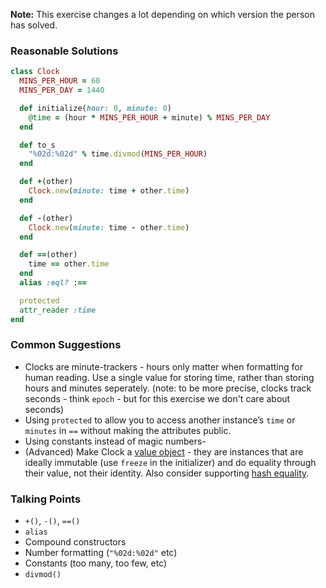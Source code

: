 **Note:** This exercise changes a lot depending on which version the person has solved.

### Reasonable Solutions

```ruby
class Clock
  MINS_PER_HOUR = 60
  MINS_PER_DAY = 1440

  def initialize(hour: 0, minute: 0)
    @time = (hour * MINS_PER_HOUR + minute) % MINS_PER_DAY
  end

  def to_s
    "%02d:%02d" % time.divmod(MINS_PER_HOUR)
  end

  def +(other)
    Clock.new(minute: time + other.time)
  end

  def -(other)
    Clock.new(minute: time - other.time)
  end

  def ==(other)
    time == other.time
  end
  alias :eql? :==

  protected
  attr_reader :time
end
```

### Common Suggestions

- Clocks are minute-trackers - hours only matter when formatting for human reading. Use a single value for storing time, rather than storing hours and minutes seperately. (note: to be more precise, clocks track seconds - think `epoch` - but for this exercise we don't care about seconds)
- Using `protected` to allow you to access another instance’s `time` or `minutes` in `==` without making the attributes public.
- Using constants instead of magic numbers-
- (Advanced) Make Clock a [value object](https://www.sitepoint.com/value-objects-explained-with-ruby/) - they are instances that are ideally immutable (use `freeze` in the initializer) and do equality through their value, not their identity. Also consider supporting [hash equality](https://www.belighted.com/blog/overriding-equals-equals).

### Talking Points

- `+()`, `-()`, `==()`
- `alias`
- Compound constructors
- Number formatting (`"%02d:%02d"` etc)
- Constants (too many, too few, etc)
- `divmod()`
